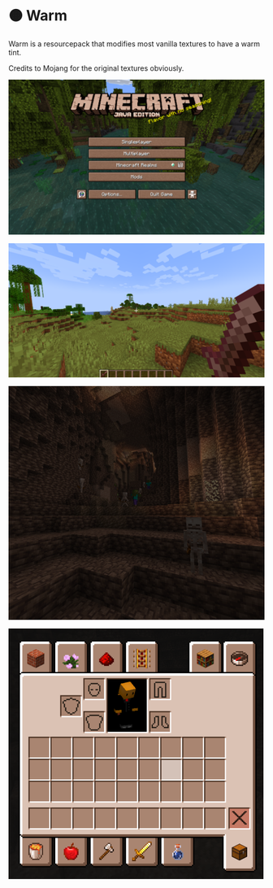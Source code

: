 # 🟠 Warm

Warm is a resourcepack that modifies most vanilla textures to have a warm tint.

Credits to Mojang for the original textures obviously.

![Preview 1](images/preview/1.png)

![Preview 2](images/preview/2.png)

![Preview 3](images/preview/3.png)

![Preview 4](images/preview/4.png)